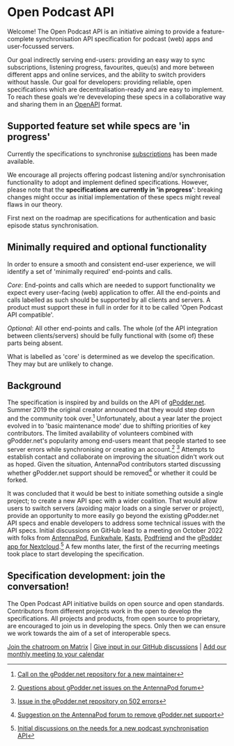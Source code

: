 # Open Podcast API

Welcome! The Open Podcast API is an initiative aiming to provide a feature-complete synchronisation API specification for podcast (web) apps and user-focussed servers.

Our goal indirectly serving end-users: providing an easy way to sync subscriptions, listening progress, favourites, queu(s) and more between different apps and online services, and the ability to switch providers without hassle. Our goal for developers: providing reliable, open specifications which are decentralisation-ready and are easy to implement. To reach these goals we're deveveloping these specs in a collaborative way and sharing them in an [OpenAPI](https://spec.openapis.org/oas/latest) format.

## Supported feature set while specs are 'in progress'

Currently the specifications to synchronise [subscriptions](/docs/subscriptions) has been made available.

We encourage all projects offering podcast listening and/or synchronisation functionality to adopt and implement defined specifications. However, please note that the **specifications are currently in 'in progress'**: breaking changes might occur as initial implementation of these specs might reveal flaws in our theory.

First next on the roadmap are specifications for authentication and basic episode status synchronisation.

## Minimally required and optional functionality

In order to ensure a smooth and consistent end-user experience, we will identify a set of 'minimally required' end-points and calls.

_Core_: End-points and calls which are needed to support functionality we expect every user-facing (web) application to offer. All the end-points and calls labelled as such should be supported by all clients and servers. A product must support these in full in order for it to be called 'Open Podcast API compatible'.

_Optional_: All other end-points and calls. The whole (of the API integration between clients/servers) should be fully functional with (some of) these parts being absent.

What is labelled as 'core' is determined as we develop the specification. They may but are unlikely to change.

## Background

The specification is inspired by and builds on the API of [gPodder.net](https://gpoddernet.readthedocs.io/en/latest/api/index.html). Summer 2019 the original creator announced that they would step down and the community took over.[^gPoddermaintainer] Unfortunately, about a year later the project evolved in to 'basic maintenance mode' due to shifting priorities of key contributors. The limited availability of volunteers combined with gPodder.net's popularity among end-users meant that people started to see server errors while synchronising or creating an account.[^APforumGpodderIssues] [^gPodder50x] Attempts to establish contact and collaborate on improving the situation didn't work out as hoped. Given the situation, AntennaPod contributors started discussing whether gPodder.net support should be removed[^APforumGpodderRemoval] or whether it could be forked.

It was concluded that it would be best to initiate something outside a single project; to create a new API spec with a wider coalition. That would allow users to switch servers (avoiding major loads on a single server or project), provide an opportunity to more easily go beyond the existing gPodder.net API specs and enable developers to address some technical issues with the API specs. Initial discussions on GitHub lead to a meeting on October 2022 with folks from [AntennaPod](https://github.com/AntennaPod/AntennaPod/), [Funkwhale](https://dev.funkwhale.audio/), [Kasts](https://invent.kde.org/multimedia/kasts), [Podfriend](https://github.com/MartinMouritzen/Podfriend) and the [gPodder app for Nextcloud](https://github.com/thrillfall/nextcloud-gpodder).[^initialAPIdiscussions] A few months later, the first of the recurring meetings took place to start developing the specification.

## Specification development: join the conversation!

The Open Podcast API initiative builds on open source and open standards. Contributors from different projects work in the open to develop the specifications. All projects and products, from open source to proprietary, are encouraged to join us in developing the specs. Only then we can ensure we work towards the aim of a set of interoperable specs.

[Join the chatroom on Matrix](https://matrix.to/#/!ZHdcrdWSgxXRREuJdU:matrix.org) | [Give input in our GitHub discussions](https://github.com/orgs/OpenPodcastAPI/discussions/categories/problem-definitions-solutions) | [Add our monthly meeting to your calendar](https://github.com/orgs/OpenPodcastAPI/discussions/15)

[^gPoddermaintainer]: [Call on the gPodder.net repository for a new maintainer](https://github.com/gpodder/mygpo/blob/81e3d13e00e6c3d6db7ee6a22734041bf6fde128/maintainer-needed.md)
[^APforumGpodderIssues]: [Questions about gPodder.net issues on the AntennaPod forum](https://forum.antennapod.org/t/problem-with-gpodder-net/374)
[^gPodder50x]: [Issue in the gPodder.net repository on 502 errors](https://github.com/gpodder/mygpo/issues/527)
[^APforumGpodderRemoval]: [Suggestion on the AntennaPod forum to remove gPodder.net support](https://forum.antennapod.org/t/should-gpodder-net-be-supported-long-term/396)
[^initialAPIdiscussions]: [Initial discussions on the needs for a new podcast synchronisation API](https://github.com/thrillfall/nextcloud-gpodder/discussions/91)
